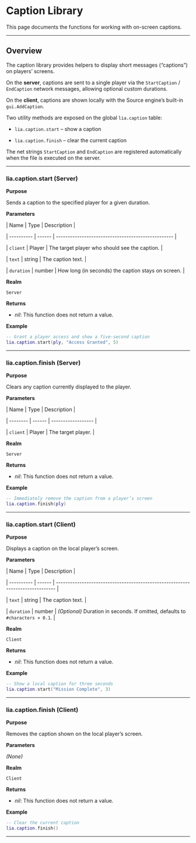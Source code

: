 # Caption Library

This page documents the functions for working with on-screen captions.

---

## Overview

The caption library provides helpers to display short messages (“captions”) on players’ screens.

On the **server**, captions are sent to a single player via the `StartCaption` / `EndCaption` network messages, allowing optional custom durations.

On the **client**, captions are shown locally with the Source engine’s built-in `gui.AddCaption`.

Two utility methods are exposed on the global `lia.caption` table:

* `lia.caption.start` – show a caption

* `lia.caption.finish` – clear the current caption

The net strings `StartCaption` and `EndCaption` are registered automatically when the file is executed on the server.

---

### lia.caption.start (Server)

**Purpose**

Sends a caption to the specified player for a given duration.

**Parameters**

| Name       | Type   | Description                                        |

| ---------- | ------ | -------------------------------------------------- |

| `client`   | Player | The target player who should see the caption.      |

| `text`     | string | The caption text.                                  |

| `duration` | number | How long (in seconds) the caption stays on screen. |

**Realm**

`Server`

**Returns**

* *nil*: This function does not return a value.

**Example**

```lua
-- Grant a player access and show a five-second caption
lia.caption.start(ply, "Access Granted", 5)
```

---

### lia.caption.finish (Server)

**Purpose**

Clears any caption currently displayed to the player.

**Parameters**

| Name     | Type   | Description        |

| -------- | ------ | ------------------ |

| `client` | Player | The target player. |

**Realm**

`Server`

**Returns**

* *nil*: This function does not return a value.

**Example**

```lua
-- Immediately remove the caption from a player’s screen
lia.caption.finish(ply)
```

---

### lia.caption.start (Client)

**Purpose**

Displays a caption on the local player’s screen.

**Parameters**

| Name       | Type   | Description                                                                    |

| ---------- | ------ | ------------------------------------------------------------------------------ |

| `text`     | string | The caption text.                                                              |

| `duration` | number | *(Optional)* Duration in seconds. If omitted, defaults to `#characters × 0.1`. |

**Realm**

`Client`

**Returns**

* *nil*: This function does not return a value.

**Example**

```lua
-- Show a local caption for three seconds
lia.caption.start("Mission Complete", 3)
```

---

### lia.caption.finish (Client)

**Purpose**

Removes the caption shown on the local player’s screen.

**Parameters**

*(None)*

**Realm**

`Client`

**Returns**

* *nil*: This function does not return a value.

**Example**

```lua
-- Clear the current caption
lia.caption.finish()
```

---

